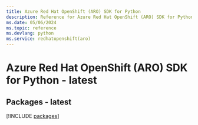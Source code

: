 ```yaml
---
title: Azure Red Hat OpenShift (ARO) SDK for Python
description: Reference for Azure Red Hat OpenShift (ARO) SDK for Python
ms.date: 05/06/2024
ms.topic: reference
ms.devlang: python
ms.service: redhatopenshift(aro)
---
```

# Azure Red Hat OpenShift (ARO) SDK for Python - latest
## Packages - latest
[!INCLUDE [packages](red-hat-openshift-(aro)-index.md)]